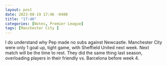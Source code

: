 ```yaml
---
layout: post
date: 2023-08-19 17:46 -0400
title: "17:46"
categories: [Notes, Premier League]
tags: [Manchester City ]
---
```


I do understand why Pep made no subs against Newcastle. Manchester City were only 1 goal up, tight game, with Sheffield United next week. Next match will be the time to rest. They did the same thing last season, overloading players in their friendly vs. Barcelona before week 4.


